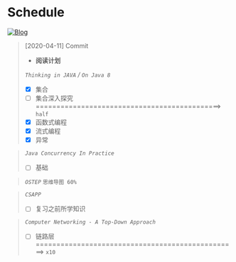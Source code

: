 # Schedule
[![Blog](https://img.shields.io/badge/Blog-Hello%3F-brightgreen)](https://blog.buckbit.top/s/assignment)
<!--
<p align='center'>
  <a herf="https://blog.buckbit.top/s/assignment" alt="Blog">
    <img src="https://img.shields.io/badge/Blog-Hello%3F-brightgreen" alt="Blog"/>
  </a>
</p>
-->


> [2020-04-11] Commit
>
> - **阅读计划**
>
> *`Thinking in JAVA` / `On Java 8`*
>
> - [x] 集合
>- [ ] 集合深入探究 =============================================> `half`
> - [x] 函数式编程
> - [x] 流式编程 
> - [x] 异常

> *`Java Concurrency In Practice`*
>
> - [ ] 基础

> *`OSTEP`*  `思维导图 60%`

>  *`CSAPP`*
>
>  - [ ] 复习之前所学知识

> *`Computer Networking - A Top-Down Approach`*
>
> - [ ] 链路层 =================================================> `x10`